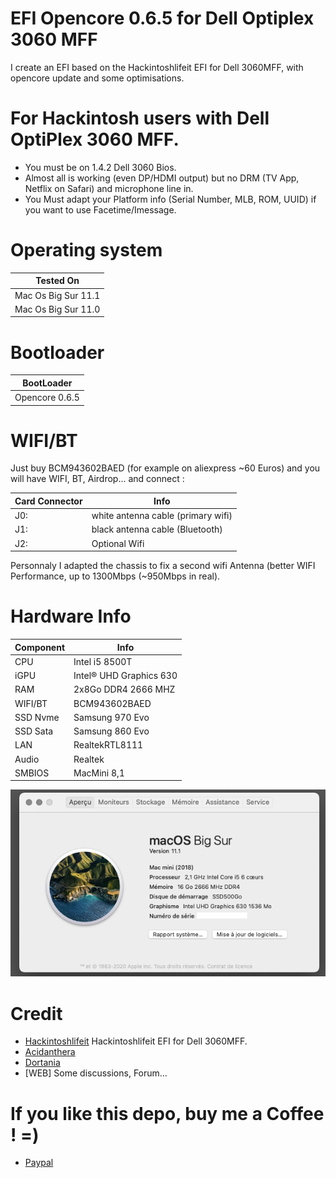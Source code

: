# EFI Opencore 0.6.5 for Dell Optiplex 3060 MFF
I create an EFI based on the Hackintoshlifeit EFI for Dell 3060MFF, with opencore update and some optimisations.

# For Hackintosh users with Dell OptiPlex 3060 MFF.
- You must be on 1.4.2 Dell 3060 Bios.
- Almost all is working (even DP/HDMI output) but no DRM (TV App, Netflix on Safari) and microphone line in.
- You Must adapt your Platform info (Serial Number, MLB, ROM, UUID) if you want to use Facetime/Imessage.

# Operating system

| Tested On | 
| ------------- |
| Mac Os Big Sur 11.1 | 
| Mac Os Big Sur 11.0 | 

# Bootloader
| BootLoader | 
| ------------- |
| Opencore 0.6.5 |

# WIFI/BT
Just buy BCM943602BAED (for example on aliexpress ~60 Euros) and you will have WIFI, BT, Airdrop... and connect :

| Card Connector | Info |
| ------------- | ------------- |
| J0: | white antenna cable (primary wifi) |
| J1: | black antenna cable  (Bluetooth) |
| J2: | Optional Wifi |

Personnaly I adapted the chassis to fix a second wifi Antenna (better WIFI Performance, up to 1300Mbps (~950Mbps in real).

# Hardware Info
| Component | Info |
| ------------- | ------------- |
| CPU  | Intel i5 8500T  |
| iGPU  | Intel® UHD Graphics 630 |
| RAM  | 2x8Go DDR4 2666 MHZ  |
| WIFI/BT  | BCM943602BAED |
| SSD Nvme  | Samsung 970 Evo  |
| SSD Sata | Samsung 860 Evo |
| LAN | RealtekRTL8111 |
| Audio  | Realtek  |
| SMBIOS | MacMini 8,1 |

![Alt text](About.png?raw=true "About This Mac")


# Credit
- [Hackintoshlifeit](https://github.com/Hackintoshlifeit) Hackintoshlifeit EFI for Dell 3060MFF.
- [Acidanthera](https://github.com/acidanthera) 
- [Dortania](https://github.com/dortania)
- [WEB] Some discussions, Forum...

# If you like this depo, buy me a Coffee ! =)
- [Paypal](https://paypal.me/pools/c/8wGwagGlFS) 

